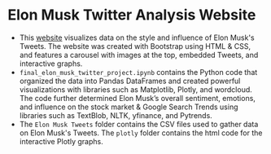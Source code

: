 # Elon Musk Twitter Analysis Website #
- This [website](https://johnflanagan827.github.io/Elon-Musk-Twitter-Analysis-Website/) visualizes data on the style and influence of Elon Musk's Tweets. The website was created with Bootstrap using HTML & CSS, and features a carousel with images at the top, embedded Tweets, and interactive graphs.
- `final_elon_musk_twitter_project.ipynb` contains the Python code that organized the data into Pandas DataFrames and created powerful visualizations with libraries such as Matplotlib, Plotly, and wordcloud. The code further determined Elon Musk’s overall sentiment, emotions, and influence on the stock market & Google Search Trends using libraries such as TextBlob, NLTK, yfinance, and Pytrends.
- The `Elon Musk Tweets` folder contains the CSV files used to gather data on Elon Musk's Tweets. The `plotly` folder contains the html code for the interactive Plotly graphs.
